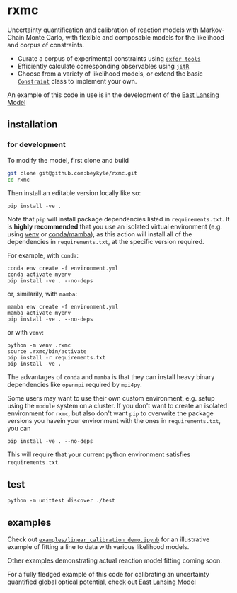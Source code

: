 # rxmc
Uncertainty quantification and calibration of reaction models with Markov-Chain Monte Carlo, with flexible and composable models for the likelihood and corpus of constraints.
- Curate a corpus of experimental constraints using [`exfor_tools`](https://github.com/beykyle/exfor_tools)
- Efficiently calculate corresponding observables using [`jitR`](https://github.com/beykyle/jitr)
- Choose from a variety of likelihood models, or extend the basic [`Constraint`]() class to implement your own.

An example of this code in use is in the development of the [East Lansing Model](https://github.com/beykyle/elm)

## installation

### for development
To modify the model, first clone and build
```bash
git clone git@github.com:beykyle/rxmc.git
cd rxmc
```

Then install an editable version locally like so:

```
pip install -ve .
```

Note that `pip` will install package dependencies listed in `requirements.txt`. It is **highly recommended** that you use an isolated virtual environment (e.g. using [venv](https://packaging.python.org/en/latest/guides/installing-using-pip-and-virtual-environments/) or [conda/mamba](https://mamba.readthedocs.io/en/latest/)), as this action will install all of the dependencies in `requirements.txt`, at the specific version required.


For example, with `conda`:


```
conda env create -f environment.yml
conda activate myenv
pip install -ve . --no-deps
```

or, similarily, with `mamba`:
```
mamba env create -f environment.yml
mamba activate myenv
pip install -ve . --no-deps
```

or with `venv`:

```
python -m venv .rxmc
source .rxmc/bin/activate
pip install -r requirements.txt
pip install -ve .
```

The advantages of `conda` and `mamba` is that they can install heavy binary dependencies like `openmpi` required by `mpi4py`. 

Some users may want to use their own custom environment, e.g. setup using the `module` system on a cluster. If you don't want to create an isolated environment for `rxmc`, but also don't want `pip` to overwrite the package versions you havein your environment with the ones in `requirements.txt`, you can

```
pip install -ve . --no-deps
```
This will require that your current python environment satisfies `requirements.txt`. 

## test

```
python -m unittest discover ./test
```
## examples

Check out [`examples/linear_calibration_demo.ipynb`](https://github.com/beykyle/rxmc/blob/main/examples/linear_calibration_demo.ipynb) for an illustrative example of fitting a line to data with various likelihood models.

Other examples demonstrating actual reaction model fitting coming soon.

For a fully fledged example of this code for calibrating an uncertainty quantified global optical potential, check out [East Lansing Model](https://github.com/beykyle/elm)
